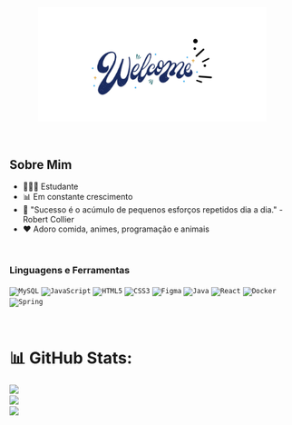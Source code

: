 <p align="center">
  <img width="80%" alt="Bem-vindo ao meu perfil" src="./assets/Welcome.png" />
</p>

<br />

## Sobre Mim

- 👨🏻‍🎓 Estudante
- 📊 Em constante crescimento
- 💬 "Sucesso é o acúmulo de pequenos esforços repetidos dia a dia." - Robert Collier
- ❤️ Adoro comida, animes, programação e animais

<br>

### Linguagens e Ferramentas


<code><img height="20" alt="MySQL" src="https://img.shields.io/badge/MySQL-00000F?style=for-the-badge&logo=mysql&logoColor=white"></code>
<code><img height="20" alt="JavaScript" src="https://img.shields.io/badge/JavaScript-323330?style=for-the-badge&logo=javascript&logoColor=F7DF1E"></code>
<code><img height="20" alt="HTML5" src="https://img.shields.io/badge/HTML5-E34F26?style=for-the-badge&logo=html5&logoColor=white"></code>
<code><img height="20" alt="CSS3" src="https://img.shields.io/badge/CSS3-1572B6?style=for-the-badge&logo=css3&logoColor=white"></code>
<code><img height="20" alt="Figma" src="https://img.shields.io/badge/Figma-F24E1E?style=for-the-badge&logo=figma&logoColor=white"></code>
<code><img height="20" alt="Java" src="https://img.shields.io/badge/Java-ED8B00?style=for-the-badge&logo=openjdk&logoColor=white"></code>
<code><img height="20" alt="React" src="https://img.shields.io/badge/React-61DAFB?style=for-the-badge&logo=react&logoColor=white"></code>
<code><img height="20" alt="Docker" src="https://img.shields.io/badge/Docker-2496ED?style=for-the-badge&logo=docker&logoColor=white"></code>
<code><img height="20" alt="Spring" src="https://img.shields.io/badge/Spring-6DB33F?style=for-the-badge&logo=spring&logoColor=white"></code>


<br>


# 📊 GitHub Stats:
![](https://github-readme-stats.vercel.app/api?username=VitXP&theme=dark&hide_border=true&include_all_commits=true&count_private=true)<br/>
![](https://github-readme-streak-stats.herokuapp.com/?user=VitXP&theme=dark&hide_border=true)<br/>
![](https://github-readme-stats.vercel.app/api/top-langs/?username=VitXP&theme=dark&hide_border=true&include_all_commits=true&count_private=true&layout=compact)





